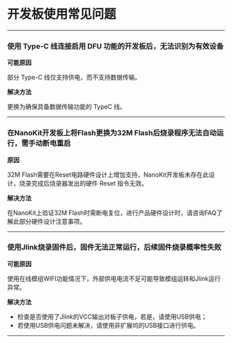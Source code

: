 # 开发板使用常见问题

---

### 使用 Type-C 线连接启用 DFU 功能的开发板后，无法识别为有效设备

**可能原因**

部分 Type-C 线仅支持供电，而不支持数据传输。

**解决方法**

更换为确保具备数据传输功能的 TypeC 线。

---

### 在NanoKit开发板上将Flash更换为32M Flash后烧录程序无法自动运行，需手动断电重启

**原因**

32M Flash需要在Reset电路硬件设计上增加支持，NanoKit开发板未存在此设计，烧录完成后烧录器发出的硬件 Reset 指令无效。

**解决方法**

在NanoKit上验证32M Flash时需断电复位，进行产品硬件设计时，请咨询FAQ了解此部分硬件设计注意事项。

---

### 使用Jlink烧录固件后，固件无法正常运行，后续固件烧录概率性失败

**可能原因**

使用在线模组WIFI功能情况下，外部供电电流不足可能导致模组运转和Jlink运行异常。

**解决方法**

- 检查是否使用了Jlink的VCC输出对板子供电，若是，请使用USB供电；
- 若使用USB供电问题未解决，请使用非扩展坞的USB接口进行供电。

---
